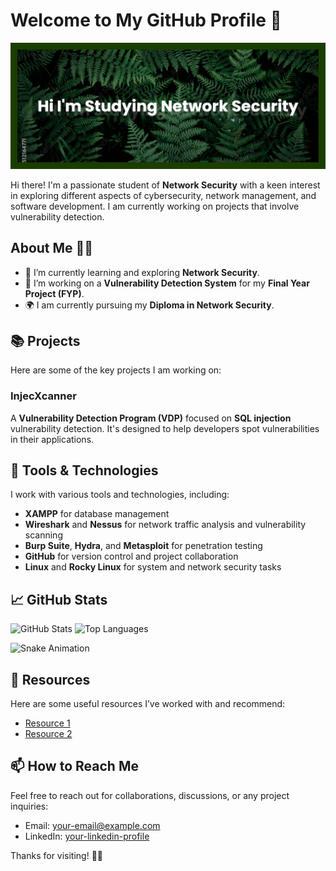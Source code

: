 # Welcome to My GitHub Profile 👋

![Banner](https://github.com/L-Azymm/L-Azymm/blob/Assets/banner.png?raw=true)


Hi there! I'm a passionate student of **Network Security** with a keen interest in exploring different aspects of cybersecurity, network management, and software development. I am currently working on projects that involve vulnerability detection.

## About Me 👨‍💻

- 🌱 I’m currently learning and exploring **Network Security**.
- 🔭 I’m working on a **Vulnerability Detection System** for my **Final Year Project (FYP)**.
- 🌍 I am currently pursuing my **Diploma in Network Security**.

## 📚 Projects

Here are some of the key projects I am working on:

### **InjecXcanner**
   A **Vulnerability Detection Program (VDP)** focused on **SQL injection** vulnerability detection. It's designed to help developers spot vulnerabilities in their applications.

## 🔧 Tools & Technologies

I work with various tools and technologies, including:

- **XAMPP** for database management
- **Wireshark** and **Nessus** for network traffic analysis and vulnerability scanning
- **Burp Suite**, **Hydra**, and **Metasploit** for penetration testing
- **GitHub** for version control and project collaboration
- **Linux** and **Rocky Linux** for system and network security tasks

## 📈 GitHub Stats

![GitHub Stats](https://github-readme-stats.vercel.app/api?username=your-github-username&show_icons=true&hide_title=true&count_private=true&hide=prs&theme=radical)
![Top Languages](https://github-readme-stats.vercel.app/api/top-langs/?username=your-github-username&layout=compact&theme=radical)

![Snake Animation](https://github.com/L-Azymm/L-Azymm/blob/output/github-contribution-grid-snake.svg)


## 📝 Resources

Here are some useful resources I’ve worked with and recommend:

- [Resource 1](#)  
- [Resource 2](#)

## 📫 How to Reach Me

Feel free to reach out for collaborations, discussions, or any project inquiries:

- Email: [your-email@example.com](luq.zym@gmail.com)
- LinkedIn: [your-linkedin-profile](https://linkedin.com/in/aziem-anor-0b0993323)

Thanks for visiting! 👨‍💻
